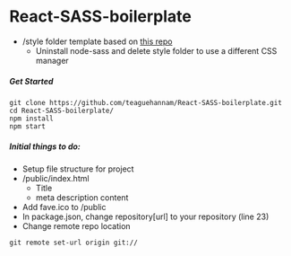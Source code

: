 # React-SASS-boilerplate
- /style folder template based on [this repo](https://github.com/HugoGiraudel/sass-boilerplate)
  - Uninstall node-sass and delete style folder to use a different CSS manager
  
##### Get Started 
```console
git clone https://github.com/teaguehannam/React-SASS-boilerplate.git
cd React-SASS-boilerplate/
npm install
npm start
```

##### Initial things to do:
- Setup file structure for project
- /public/index.html
  - Title
  - meta description content
- Add fave.ico to /public
- In package.json, change repository[url] to your repository (line 23)
- Change remote repo location
```console
git remote set-url origin git://
```
